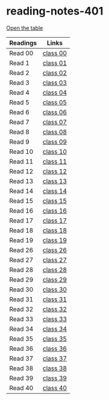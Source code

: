 # reading-notes-401

[Open the table](https://401-advanced-javascript-anolla.github.io/reading-notes-401/)

Readings | Links
-------- | ------
Read 00| [class 00](https://401-advanced-javascript-anolla.github.io/reading-notes-401/class-00)
Read 1| [class 01](https://401-advanced-javascript-anolla.github.io/reading-notes-401/class-01)
Read 2 | [class 02](https://401-advanced-javascript-anolla.github.io/reading-notes-401/class-02) 
Read 3 | [class 03](https://401-advanced-javascript-anolla.github.io/reading-notes-401/class-03)
Read 4 | [class 04](https://401-advanced-javascript-anolla.github.io/reading-notes-401/class-04)
Read 5 | [class 05](https://401-advanced-javascript-anolla.github.io/reading-notes-401/class-05)
Read 6 | [class 06](https://401-advanced-javascript-anolla.github.io/reading-notes-401/class-06)
Read 7 | [class 07](https://401-advanced-javascript-anolla.github.io/reading-notes-401/class-07)
Read 8 | [class 08](https://401-advanced-javascript-anolla.github.io/reading-notes-401/class-08)
Read 9 | [class 09](https://401-advanced-javascript-anolla.github.io/reading-notes-401/class-09)
Read 10 | [class 10](https://401-advanced-javascript-anolla.github.io/reading-notes-401/class-10)
Read 11 | [class 11](https://401-advanced-javascript-anolla.github.io/reading-notes-401/class-11)
Read 12 | [class 12](https://401-advanced-javascript-anolla.github.io/reading-notes-401/class-12)
Read 13 | [class 13](https://401-advanced-javascript-anolla.github.io/reading-notes-401/class-13)
Read 14 | [class 14](https://401-advanced-javascript-anolla.github.io/reading-notes-401/class-14)
Read 15 | [class 15](https://401-advanced-javascript-anolla.github.io/reading-notes-401/class-15)
Read 16 | [class 16](https://401-advanced-javascript-anolla.github.io/reading-notes-401/class-16)
Read 17 | [class 17](https://401-advanced-javascript-anolla.github.io/reading-notes-401/class-17)
Read 18 | [class 18](https://401-advanced-javascript-anolla.github.io/reading-notes-401/class-18)
Read 19 | [class 19](https://401-advanced-javascript-anolla.github.io/reading-notes-401/class-19)
Read 26 | [class 26](https://401-advanced-javascript-anolla.github.io/reading-notes-401/class-26)
Read 27 | [class 27](https://401-advanced-javascript-anolla.github.io/reading-notes-401/class-27)
Read 28 | [class 28](https://401-advanced-javascript-anolla.github.io/reading-notes-401/class-28)
Read 29 | [class 29](https://401-advanced-javascript-anolla.github.io/reading-notes-401/class-29)
Read 30 | [class 30](https://401-advanced-javascript-anolla.github.io/reading-notes-401/class-30)
Read 31 | [class 31](https://401-advanced-javascript-anolla.github.io/reading-notes-401/class-31)
Read 32 | [class 32](https://401-advanced-javascript-anolla.github.io/reading-notes-401/class-32)
Read 33 | [class 33](https://401-advanced-javascript-anolla.github.io/reading-notes-401/class-33)
Read 34 | [class 34](https://401-advanced-javascript-anolla.github.io/reading-notes-401/class-34)
Read 35 | [class 35](https://401-advanced-javascript-anolla.github.io/reading-notes-401/class-35)
Read 36 | [class 36](https://401-advanced-javascript-anolla.github.io/reading-notes-401/class-36)
Read 37 | [class 37](https://401-advanced-javascript-anolla.github.io/reading-notes-401/class-37)
Read 38 | [class 38](https://401-advanced-javascript-anolla.github.io/reading-notes-401/class-38)
Read 39 | [class 39](https://401-advanced-javascript-anolla.github.io/reading-notes-401/class-39)
Read 40 | [class 40](https://401-advanced-javascript-anolla.github.io/reading-notes-401/class-40)
